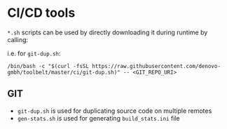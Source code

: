 # CI/CD tools

`*.sh` scripts can be used by directly downloading it during runtime by calling:

i.e. for `git-dup.sh`:

`/bin/bash -c "$(curl -fsSL https://raw.githubusercontent.com/denovo-gmbh/toolbelt/master/ci/git-dup.sh)" -- <GIT_REPO_URI>`

## GIT

 * `git-dup.sh` is used for duplicating source code on multiple remotes
 * `gen-stats.sh` is used for generating `build_stats.ini` file